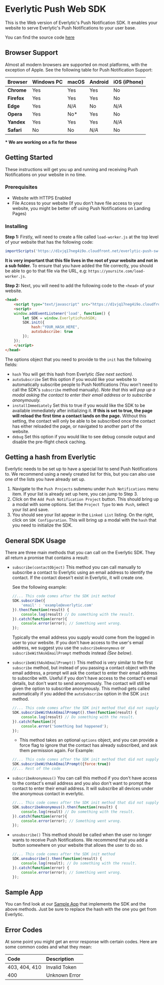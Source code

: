 # Everlytic Push Web SDK
This is the Web version of Everlytic's Push Notification SDK. It enables your website to serve Everlytic's Push Notifications to your user base.

You can find the source code [here](https://github.com/everlytic/push-notifications-sdk-web) 

## Browser Support
Almost all modern browsers are supported on most platforms, with the exception of Apple. See the following table for Push Notification Support:

| Browser     | Windows PC | macOS | Android | iOS (iPhone) |
|:------------|:-----------|:------|:--------|:-------------|
| **Chrome**  | Yes        | Yes   | Yes     | No           |
| **Firefox** | Yes        | Yes   | Yes     | No           |
| **Edge**    | Yes        | *N/A* | No      | *N/A*        |
| **Opera**   | Yes        | No*   | Yes     | No           |
| **Yandex**  | Yes        | Yes   | Yes     | *N/A*        |
| **Safari**  | No         | No    | *N/A*   | No           |

**\* We are working on a fix for these**

## Getting Started
These instructions will get you up and running and receiving Push Notifications on your website in no time.

### Prerequisites
- Website with HTTPS Enabled
- File Access to your website (If you don't have file access to your website, you might be better off using Push Notifications on Landing Pages)

### Installing
**Step 1:** Firstly, will need to create a file called `load-worker.js` at the top level of your website that has the following code:
```javascript
importScripts('https://d1vjq17neg4i9o.cloudfront.net/everlytic-push-sw-0.0.1.min.js');
``` 
**It is very important that this file lives in the root of your website and not in a sub folder.**
To ensure that you have added the file correctly, you should be able to go to that file via the URL, e.g: ``https://yoursite.com/load-worker.js``. 

**Step 2:** Next, you will need to add the following code to the `<head>` of your website.
```html
<head>
    <script type="text/javascript" src="https://d1vjq17neg4i9o.cloudfront.net/everlytic-push-sdk-0.0.1.min.js" async=""></script>
    <script>
    window.addEventListener('load', function() {
        let SDK = window.EverlyticPushSDK;
        SDK.init({
            hash:"YOUR_HASH_HERE",
            autoSubscribe: true
        });
    });
    </script>
</head>
``` 
The options object that you need to provide to the `init` has the following fields:

- `hash` You will get this hash from Everlytic _(See next section)_.
- `autoSubscribe` Set this option if you would like your website to automatically subscribe people to Push Notifications (You won't need to call the SDK's `subscribe` method manually). _Note that this will pop up a modal asking the contact to enter their email address or to subscribe anonymously._
- `installImmediately` Set this to true if you would like the SDK to be available immediately after initializing it. **If this is set to true, the page will reload the first time a contact lands on the page.** Without this setting, the contact will only be able to be subscribed once the contact has either reloaded the page, or navigated to another part of the website.
- `debug` Set this option if you would like to see debug console output and disable the pre-flight check caching.  

## Getting a hash from Everlytic
Everlytic needs to be set up to have a special list to send Push Notifications to. We recommend using a newly created list for this, but you can also use one of the lists you have already set up.
1. Navigate to the `Push Projects` submenu under `Push Notifications` menu item. If your list is already set up here, you can jump to Step 3.
2. Click on the `Add Push Notification Project` button. This should bring up a modal with some options. Set the `Project Type` to `Web Push`, select your list and save.
3. You should see your list appear in the `Linked List` listing. On the right, click on `SDK Configuration`. This will bring up a modal with the `hash` that you need to initialize the SDK.

## General SDK Usage
There are three main methods that you can call on the Everlytic SDK. They all return a promise that contains a result:
- `subscribe(contactObject)` This method you can call manually to subscribe a contact to Everlytic using an email address to identify the contact. If the contact doesn't exist in Everlytic, it will create one.

    See the following example:
    ```javascript
    //... This code comes after the SDK init method
    SDK.subscribe({
        'email' : 'example@everlytic.com'
    }).then(function(result) {
        console.log(result) // Do something with the result.
    }).catch(function(error){
        console.error(error); // Something went wrong.      
    });
    ``` 
    Typically the email address you supply would come from the logged in user to your website. If you don't have access to the user's email address, we suggest you use the `subscribeAnonymous` or `subscribeWithAskEmailPrompt` methods instead _(See below)_.
    
    
    
- `subscribeWithAskEmailPrompt()` This method is very similar to the first `subscribe` method, but instead of you passing a contact object with the email address, a prompt will ask the contact to enter their email address to subscribe with. Useful if you don't have access to the contact's email details, but don't want to send anonymously. The contact will still be given the option to subscribe anonymously. This method gets called automatically if you added the `autoSubscribe` option in the SDK `init` method.
    ```javascript
    //... This code comes after the SDK init method that did not supply the autoSubscribe option
    SDK.subscribeWithAskEmailPrompt().then(function(result) {
        console.log(result) // Do something with the result.
    }).catch(function(){
        console.error('Something bad happened');      
    });
    ```
    
    - This method takes an optional `options` object, and you can provide a force flag to ignore that the contact has already subscribed, and ask them permission again. For Example:
    
     ```javascript
    //... This code comes after the SDK init method that did not supply the autoSubscribe option
    SDK.subscribeWithAskEmailPrompt({force:true}) 
    //... Rest of the code
    ```

    
- `subscribeAnonymous()` You can call this method if you don't have access to the contact's email address and you also don't want to prompt the contact to enter their email address. It will subscribe all devices under the anonymous contact in everlytic.
    ```javascript
    //... This code comes after the SDK init method that did not supply the autoSubscribe option
    SDK.subscribeAnonymous().then(function(result) {
        console.log(result) // Do something with the result.
    }).catch(function(error){
        console.error(error); // Something went wrong.      
    });
    ```
    
     
- `unsubscribe()` This method should be called when the user no longer wants to receive Push Notifications. We recommend that you add a button somewhere on your website that allows the user to do so. 
    ```javascript
    //... This code comes after the SDK init method
    SDK.unsubscribe().then(function(result) {
        console.log(result); // Do something with the result.
    }).catch(function(error) {
        console.error(error); // Something went wrong.      
    });
    ``` 
    

## Sample App
You can find look at our [Sample App](https://github.com/everlytic/push-notifications-web-sample-app) that implements the SDK and the above methods. Just be sure to replace the hash with the one you get from Everlytic.

## Error Codes
At some point you might get an error response with certain codes. Here are some common codes and what they mean:

| Code          | Description   |
|:--------------|:--------------|
| 403, 404, 410 | Invalid Token |
| 400           | Unknown Error |

